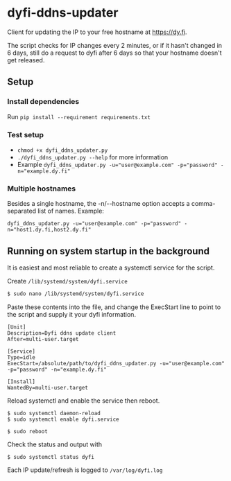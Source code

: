 # dyfi-ddns-updater

Client for updating the IP to your free hostname at https://dy.fi.

The script checks for IP changes every 2 minutes, or if it hasn't changed in 6 days,
still do a request to dyfi after 6 days so that your hostname doesn't get released.

## Setup
### Install dependencies
Run `pip install --requirement requirements.txt` 

### Test setup
- `chmod +x dyfi_ddns_updater.py`
- `./dyfi_ddns_updater.py --help` for more information
- Example `dyfi_ddns_updater.py -u="user@example.com" -p="password" -n="example.dy.fi"`

### Multiple hostnames
Besides a single hostname, the -n/--hostname option accepts a
comma-separated list of names. Example:

`dyfi_ddns_updater.py -u="user@example.com" -p="password" -n="host1.dy.fi,host2.dy.fi"`

## Running on system startup in the background
It is easiest and most reliable to create a systemctl service for the script.

Create `/lib/systemd/system/dyfi.service`

```bash
$ sudo nano /lib/systemd/system/dyfi.service
```
Paste these contents into the file, and change the ExecStart line to point to the script and supply it your dyfi information.
```
[Unit]
Description=Dyfi ddns update client
After=multi-user.target

[Service]
Type=idle
ExecStart=/absolute/path/to/dyfi_ddns_updater.py -u="user@example.com" -p="password" -n="example.dy.fi"

[Install]
WantedBy=multi-user.target
```
Reload systemctl and enable the service then reboot.
```
$ sudo systemctl daemon-reload
$ sudo systemctl enable dyfi.service

$ sudo reboot
```
Check the status and output with
```
$ sudo systemctl status dyfi
```

Each IP update/refresh is logged to `/var/log/dyfi.log`

